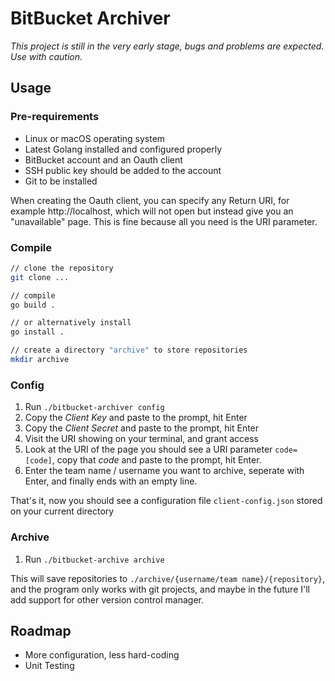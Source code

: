 # BitBucket Archiver

_This project is still in the very early stage, bugs and problems are expected. Use with caution._

## Usage

### Pre-requirements

* Linux or macOS operating system
* Latest Golang installed and configured properly
* BitBucket account and an Oauth client
* SSH public key should be added to the account
* Git to be installed

When creating the Oauth client, you can specify any Return URI, for example http://localhost, which will not open but instead give you an "unavailable" page. This is fine because all you need is the URI parameter.

### Compile

```bash
// clone the repository
git clone ...

// compile
go build .

// or alternatively install
go install .

// create a directory "archive" to store repositories
mkdir archive
```

### Config

1. Run `./bitbucket-archiver config`
1. Copy the _Client Key_ and paste to the prompt, hit Enter
1. Copy the _Client Secret_ and paste to the prompt, hit Enter
1. Visit the URI showing on your terminal, and grant access
1. Look at the URI of the page you should see a URI parameter `code=[code]`, copy that _code_ and paste to the prompt, hit Enter.
1. Enter the team name / username you want to archive, seperate with Enter, and finally ends with an empty line.

That's it, now you should see a configuration file `client-config.json` stored on your current directory

### Archive

1. Run `./bitbucket-archive archive`

This will save repositories to `./archive/{username/team name}/{repository}`, and the program only works with git projects, and maybe in the future I'll add support for other version control manager.

## Roadmap

* More configuration, less hard-coding
* Unit Testing
